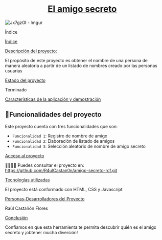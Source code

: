 [<h1 align="center"> El amigo secreto</h1>](#Título-e-imagen-de-portada)
![Jx7gzOl - Imgur](https://github.com/user-attachments/assets/2640e6e4-f764-4e20-9363-70f10b05c4c6)

Índice

[Índice](#índice)

[Descripción del proyecto:](#Descripción-del-proyecto)

El propósito de este proyecto es obtener el nombre de una persona de manera aleatoria a partir de un listado de nombres creado por las personas usuarias


[Estado del proyecto](#Estado-del-proyecto)

Terminado

[Características de la aplicación y demostración](#Características-de-la-aplicación-y-demostración)

## :hammer:Funcionalidades del proyecto
Este proyecto cuenta con tres funcionalidades que son:

- `Funcionalidad 1`: Registro de nombre de amigo
- `Funcionalidad 2`: Elaboración de listado de amigos
- `Funcionalidad 3`: Selección aleatorio de nombre de amigo secreto

[Acceso al proyecto](#acceso-proyecto)

👩‍💻👨‍💻 Puedes consultar el proyecto en: https://github.com/R4ulCastan0n/amigo-secreto-rcf.git

[Tecnologías utilizadas](#tecnologías-utilizadas)

El proyecto está conformado con HTML, CSS y Javascript

[Personas-Desarrolladores del Proyecto](#personas-desarrolladores)

Raúl Castañón Flores

[Conclusión](#conclusión)

Confiamos en que esta herramienta te permita descubrir quién es el amigo secreto y ¡obtener mucha diversión!
